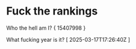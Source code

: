# Fuck the rankings

Who the hell am I?
{ 15407998 }

What fucking year is it?
[ 2025-03-17T17:26:40Z ]
